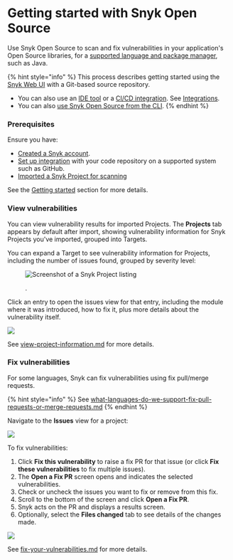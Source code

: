 # Getting started with Snyk Open Source

Use Snyk Open Source to scan and fix vulnerabilities in your application's Open Source libraries, for a [supported language and package manager](language-and-package-manager-support/), such as Java.

{% hint style="info" %}
This process describes getting started using the [Snyk Web UI](../../getting-started/snyk-web-ui.md) with a Git-based source repository.

* You can also use an [IDE tool](https://docs.snyk.io/integrations/ide-tools) or a [CI/CD integration](https://docs.snyk.io/integrations/ci-cd-integrations). See [Integrations](https://docs.snyk.io/integrations).
* You can also [use Snyk Open Source from the CLI](use-snyk-open-source-from-the-cli/).
{% endhint %}

### **Prerequisites**

Ensure you have:

* [Created a Snyk account](../../getting-started/quickstart/create-a-snyk-account.md).
* [Set up integration](../../getting-started/quickstart/set-up-an-integration.md) with your code repository on a supported system such as GitHub.
* [Imported a Snyk Project for scanning](../../getting-started/quickstart/import-a-project.md)

See the [Getting started](../../getting-started/) section for more details.

### View vulnerabilities

You can view vulnerability results for imported Projects. The **Projects** tab appears by default after import, showing vulnerability information for Snyk Projects you've imported, grouped into Targets.

You can expand a Target to see vulnerability information for Projects, including the number of issues found, grouped by severity level:

<figure><img src="../../.gitbook/assets/Getting started with open source.png" alt="Screenshot of a Snyk Project listing"><figcaption><p>.</p></figcaption></figure>

Click an entry to open the issues view for that entry, including the module where it was introduced, how to fix it, plus more details about the vulnerability itself.

![](../../.gitbook/assets/project-details.png)

See [view-project-information.md](../../manage-issues/introduction-to-snyk-projects/view-project-information.md "mention") for more details.

### Fix vulnerabilities

For some languages, Snyk can fix vulnerabilities using fix pull/merge requests.

{% hint style="info" %}
See [what-languages-do-we-support-fix-pull-requests-or-merge-requests.md](../../manage-issues/starting-to-fix-vulnerabilities/what-languages-do-we-support-fix-pull-requests-or-merge-requests.md "mention")
{% endhint %}

Navigate to the **Issues** view for a project:

![](../../.gitbook/assets/Issues-view.png)

To fix vulnerabilities:

1. Click **Fix this vulnerability** to raise a fix PR for that issue (or click **Fix these vulnerabilities** to fix multiple issues).
2. The **Open a Fix PR** screen opens and indicates the selected vulnerabilities.
3. Check or uncheck the issues you want to fix or remove from this fix.
4. Scroll to the bottom of the screen and click **Open a Fix PR**.
5. Snyk acts on the PR and displays a results screen.
6. Optionally, select the **Files changed** tab to see details of the changes made.

![](../../.gitbook/assets/screenshot\_2021-04-09\_at\_17.46.22.png)

See [fix-your-vulnerabilities.md](../../manage-issues/starting-to-fix-vulnerabilities/fix-your-vulnerabilities.md "mention") for more details.
